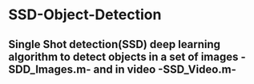 # SSD-Object-Detection
## Single Shot detection(SSD) deep learning algorithm to detect objects in a set of images -SDD_Images.m- and  in video -SSD_Video.m-
